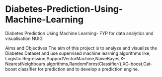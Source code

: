 # Diabetes-Prediction-Using-Machine-Learning
Diabetes Prediction Using Machine Learning- FYP for data analytics and visualisation NUIG

Aims and Objectives
The aim of this project is to analyze and visualize the Diabetes
Dataset and use supervised machine learning algorithms like, Logistic
Regression,SupportVectorMachine,NaïveBayes,K-NearestNeighbours
algorithms,RandomForestClassifier(),XG-boost,Cat-boost classifier for
prediction and to develop a prediction engine.
 
